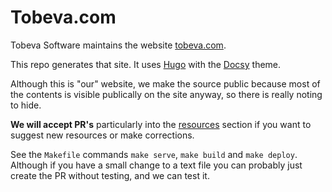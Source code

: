 # Tobeva.com

Tobeva Software maintains the website [tobeva.com](https://tobeva.com).

This repo generates that site. It uses [Hugo](https://gohugo.io/) with the [Docsy](https://github.com/google/docsy) theme.

Although this is "our" website, we make the source public because most of the contents is visible publically on the site anyway, so there is really noting to hide.

**We will accept PR's** particularly into the [resources](content/resources) section if you want to suggest new resources or make corrections.

See the `Makefile` commands `make serve`, `make build` and `make deploy`. Although if you have a small change to a text file you can probably just create the PR without testing, and we can test it.
